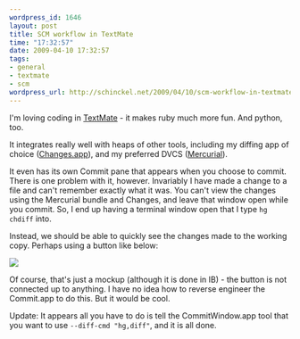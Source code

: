 ```yaml
--- 
wordpress_id: 1646
layout: post
title: SCM workflow in TextMate
time: "17:32:57"
date: 2009-04-10 17:32:57
tags: 
- general
- textmate
- scm
wordpress_url: http://schinckel.net/2009/04/10/scm-workflow-in-textmate/
---
```

I'm loving coding in [TextMate][1] - it makes ruby much more fun. And python, too.  

It integrates really well with heaps of other tools, including my diffing app of choice ([Changes.app][2]), and my preferred DVCS ([Mercurial][3]).

It even has its own Commit pane that appears when you choose to commit. There is one problem with it, however. Invariably I have made a change to a file and can't remember exactly what it was. You can't view the changes using the Mercurial bundle and Changes, and leave that window open while you commit. So, I end up having a terminal window open that I type `hg chdiff` into.

Instead, we should be able to quickly see the changes made to the working copy. Perhaps using a button like below:

[![][4]][5]

Of course, that's just a mockup (although it is done in IB) - the button is not connected up to anything. I have no idea how to reverse engineer the Commit.app to do this. But it would be cool. 

Update: It appears all you have to do is tell the CommitWindow.app tool that you want to use `--diff-cmd "hg,diff"`, and it is all done.

   [1]: http://macromates.com/
   [2]: http://changesapp.com/
   [3]: http://www.selenic.com/mercurial/wiki/
   [4]: http://ember.realmacmedia.com/files/50604720849defb2299a74_m.png
   [5]: http://emberapp.com/schinckel/image/textmate-commit-app-diff

